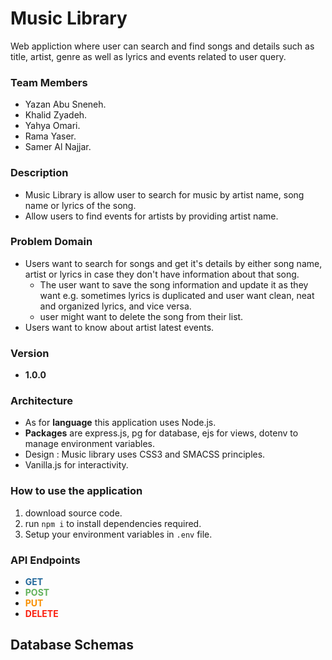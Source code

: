 # Music Library
  Web appliction where user can search and find songs and details such as title, artist, genre as well as lyrics and events related to user query.
  
### Team Members 
 * Yazan Abu Sneneh.
 * Khalid Zyadeh.
 * Yahya Omari.
 * Rama Yaser.
 * Samer Al Najjar.  
  

### Description
 * Music Library is allow user to search for music by artist name, song name or lyrics of the song.
 * Allow users to find events for artists by providing artist name.

### Problem Domain
 * Users want to search for songs and get it's details by either song name, artist or lyrics in case they don't have information about that song.
    * The user want to save the song information and update it as they want e.g. sometimes lyrics is duplicated and user want clean, neat and organized lyrics, and vice versa.
    * user might want to delete the song from their list.
 * Users want to know about artist latest events.

### Version
  * **1.0.0**

### Architecture
 * As for **language** this application uses Node.js.
 * **Packages** are express.js, pg for database, ejs for views, dotenv to manage environment variables.
 * Design : Music library uses CSS3 and SMACSS principles.
 * Vanilla.js for interactivity.

### How to use the application
  1. download source code.
  2. run `npm i` to install dependencies required.
  3. Setup your environment variables in `.env` file.

### API Endpoints
  * **<span style="color:#23689b"> GET </span>**
  * **<span style="color:#61b15a"> POST </span>**
  * **<span style="color:#f88f01"> PUT </span>**
  * **<span style="color:#fa1e0e"> DELETE </span>**
  
## Database Schemas
